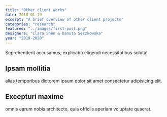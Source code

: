 ```yaml
---
title: "Other client works"
date: 2018-01-19
excerpt: "A brief overview of other client projects"
categories: "research"
featured: "../images/first-post.png"
designers: "Clara Shen & Danuta Seczkowska"
year: "2019-2020"
---
```

Seprehenderit accusamus, explicabo eligendi necessitatibus soluta!

## Ipsam mollitia

alias temporibus dictorem ipsum dolor sit amet consectetur adipisicing elit.

## Excepturi maxime

omnis earum nobis architecto, quia officiis aperiam voluptate quaerat.
